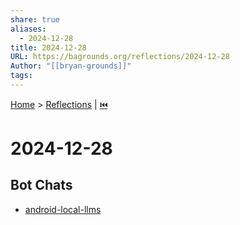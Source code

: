 ```yaml
---
share: true
aliases:
  - 2024-12-28
title: 2024-12-28
URL: https://bagrounds.org/reflections/2024-12-28
Author: "[[bryan-grounds]]"
tags: 
---
```

[Home](../index.md) > [Reflections](./index.md) | [⏮️](./2024-12-24.md)  
# 2024-12-28  
## Bot Chats  
- [android-local-llms](../bot-chats/android-local-llms.md)